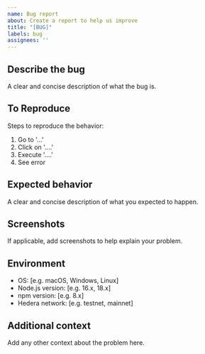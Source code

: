 ```yaml
---
name: Bug report
about: Create a report to help us improve
title: "[BUG]"
labels: bug
assignees: ''
---
```


## Describe the bug
A clear and concise description of what the bug is.

## To Reproduce
Steps to reproduce the behavior:
1. Go to '...'
2. Click on '....'
3. Execute '....'
4. See error

## Expected behavior
A clear and concise description of what you expected to happen.

## Screenshots
If applicable, add screenshots to help explain your problem.

## Environment
 - OS: [e.g. macOS, Windows, Linux]
 - Node.js version: [e.g. 16.x, 18.x]
 - npm version: [e.g. 8.x]
 - Hedera network: [e.g. testnet, mainnet]

## Additional context
Add any other context about the problem here. 